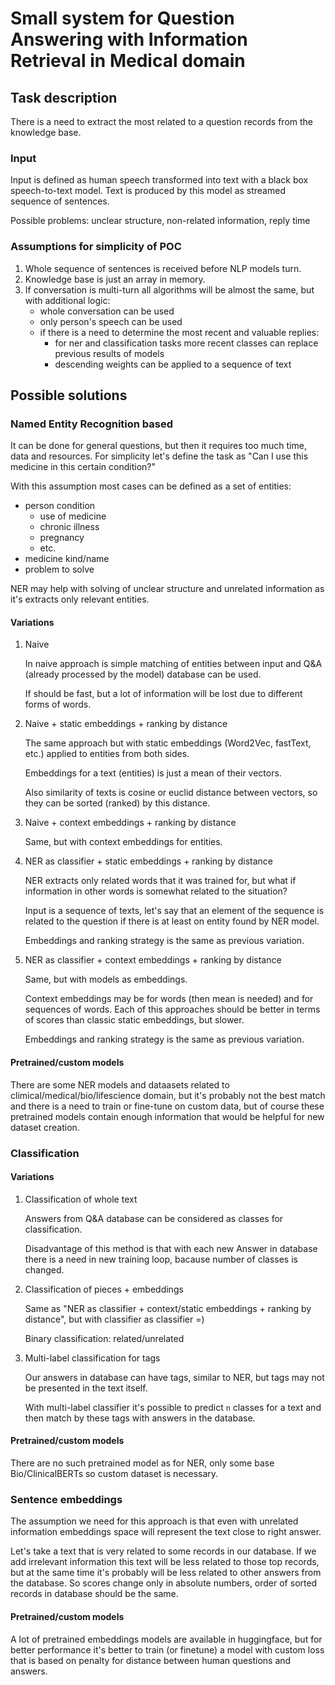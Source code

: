 # Small system for Question Answering with Information Retrieval in Medical domain

## Task description

There is a need to extract the most related to a question records from the knowledge base.

### Input
Input is defined as human speech transformed into text with a black box speech-to-text model.
Text is produced by this model as streamed sequence of sentences.

Possible problems: unclear structure, non-related information, reply time

### Assumptions for simplicity of POC
1. Whole sequence of sentences is received before NLP models turn.
2. Knowledge base is just an array in memory.
3. If conversation is multi-turn all algorithms will be almost the same, but with additional logic:
    - whole conversation can be used
    - only person's speech can be used
    - if there is a need to determine the most recent and valuable replies:
        - for ner and classification tasks more recent classes can replace previous results of models
        - descending weights can be applied to a sequence of text

## Possible solutions

### Named Entity Recognition based

It can be done for general questions, but then it requires too much time, data and resources.
For simplicity let's define the task as "Can I use this medicine in this certain condition?" 

With this assumption most cases can be defined as a set of entities: 
- person condition
    - use of medicine
    - chronic illness
    - pregnancy
    - etc.
- medicine kind/name
- problem to solve

NER may help with solving of unclear structure and unrelated information as it's extracts only relevant entities.

#### Variations
1. Naive
    
    In naive approach is simple matching of entities between input and Q&A (already processed by the model) database can be used.  
    
    If should be fast, but a lot of information will be lost due to different forms of words.

2. Naive + static embeddings + ranking by distance
    
    The same approach but with static embeddings (Word2Vec, fastText, etc.) applied to entities from both sides.

    Embeddings for a text (entities) is just a mean of their vectors.  

    Also similarity of texts is cosine or euclid distance between vectors, so they can be sorted (ranked) by this distance.

3. Naive + context embeddings + ranking by distance

    Same, but with context embeddings for entities.

4. NER as classifier + static embeddings + ranking by distance  

    NER extracts only related words that it was trained for, but what if information in other words is somewhat related to the situation?  

    Input is a sequence of texts, let's say that an element of the sequence is related to the question if there is at least on entity found by NER model.

    Embeddings and ranking strategy is the same as previous variation.

5. NER as classifier + context embeddings + ranking by distance

    Same, but with models as embeddings.

    Context embeddings may be for words (then mean is needed) and for sequences of words. Each of this approaches should be better in terms of scores than classic static embeddings, but slower.

    Embeddings and ranking strategy is the same as previous variation.

#### Pretrained/custom models
There are some NER models and dataasets related to climical/medical/bio/lifescience domain, but it's probably not the best match and there is a need to train or fine-tune on custom data, but of course these pretrained models contain enough information that would be helpful for new dataset creation.

### Classification
#### Variations
1. Classification of whole text

    Answers from Q&A database can be considered as classes for classification.

    Disadvantage of this method is that with each new Answer in database there is a need in new training loop, bacause number of classes is changed.

2. Classification of pieces + embeddings

    Same as "NER as classifier + context/static embeddings + ranking by distance", but with classifier as classifier =)

    Binary classification: related/unrelated

3. Multi-label classification for tags

    Our answers in database can have tags, similar to NER, but tags may not be presented in the text itself.

    With multi-label classifier it's possible to predict `n` classes for a text and then match by these tags with answers in the database.

#### Pretrained/custom models

There are no such pretrained model as for NER, only some base Bio/ClinicalBERTs so custom dataset is necessary.

### Sentence embeddings
The assumption we need for this approach is that even with unrelated information embeddings space will represent the text close to right answer.

Let's take a text that is very related to some records in our database. If we add irrelevant information this text will be less related to those top records, but at the same time it's probably will be less related to other answers from the database. So scores change only in absolute numbers, order of sorted records in database should be the same.

#### Pretrained/custom models

A lot of pretrained embeddings models are available in huggingface, but for better performance it's better to train (or finetune) a model with custom loss that is based on penalty for distance between human questions and answers.
